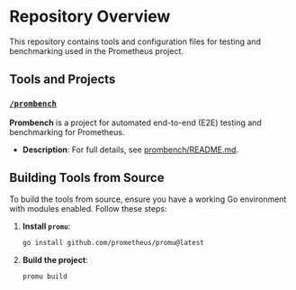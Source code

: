 # Repository Overview

This repository contains tools and configuration files for testing and benchmarking used in the Prometheus project.

## Tools and Projects

### [`/prombench`](prombench/)

**Prombench** is a project for automated end-to-end (E2E) testing and benchmarking for Prometheus.

- **Description**: For full details, see [prombench/README.md](prombench/README.md).

## Building Tools from Source

To build the tools from source, ensure you have a working Go environment with modules enabled. Follow these steps:

1. **Install `promu`**:
   ```bash
   go install github.com/prometheus/promu@latest
   ```

2. **Build the project**:
   ```bash
   promu build
   ```
